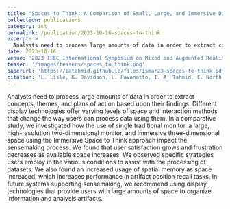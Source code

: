 ```yaml
---
title: "Spaces to Think: A Comparison of Small, Large, and Immersive Displays for the Sensemaking Process"
collection: publications
category: ist
permalink: /publication/2023-10-16-spaces-to-think
excerpt: >
  Analysts need to process large amounts of data in order to extract concepts, themes, and plans of action based upon their findings. Different display technologies offer varying levels of space and interaction methods that change the way users can process data using them. In a comparative study, we investigated how the use of single traditional monitor, a large, high-resolution two-dimensional monitor, and immersive three-dimensional space using the Immersive Space to Think approach impact the sensemaking process. We found that user satisfaction grows and frustration decreases as available space increases. We observed specific strategies users employ in the various conditions to assist with the processing of datasets. We also found an increased usage of spatial memory as space increased, which increases performance in artifact position recall tasks. In future systems supporting sensemaking, we recommend using display technologies that provide users with large amounts of space to organize information and analysis artifacts.
date: 2023-10-16
venue: '2023 IEEE International Symposium on Mixed and Augmented Reality (ISMAR)'
teaser: '/images/teasers/spaces_to_think.png'
paperurl: 'https://iatahmid.github.io/files/ismar23-spaces-to-think.pdf'
citation: 'L. Lisle, K. Davidson, L. Pavanatto, I. A. Tahmid, C. North and D. A. Bowman, <em>"Spaces to Think: A Comparison of Small, Large, and Immersive Displays for the Sensemaking Process,"</em> 2023 IEEE International Symposium on Mixed and Augmented Reality (ISMAR), Sydney, Australia, 2023, pp. 1084-1093'
---
```


Analysts need to process large amounts of data in order to extract concepts, themes, and plans of action based upon their findings. Different display technologies offer varying levels of space and interaction methods that change the way users can process data using them. In a comparative study, we investigated how the use of single traditional monitor, a large, high-resolution two-dimensional monitor, and immersive three-dimensional space using the Immersive Space to Think approach impact the sensemaking process. We found that user satisfaction grows and frustration decreases as available space increases. We observed specific strategies users employ in the various conditions to assist with the processing of datasets. We also found an increased usage of spatial memory as space increased, which increases performance in artifact position recall tasks. In future systems supporting sensemaking, we recommend using display technologies that provide users with large amounts of space to organize information and analysis artifacts.